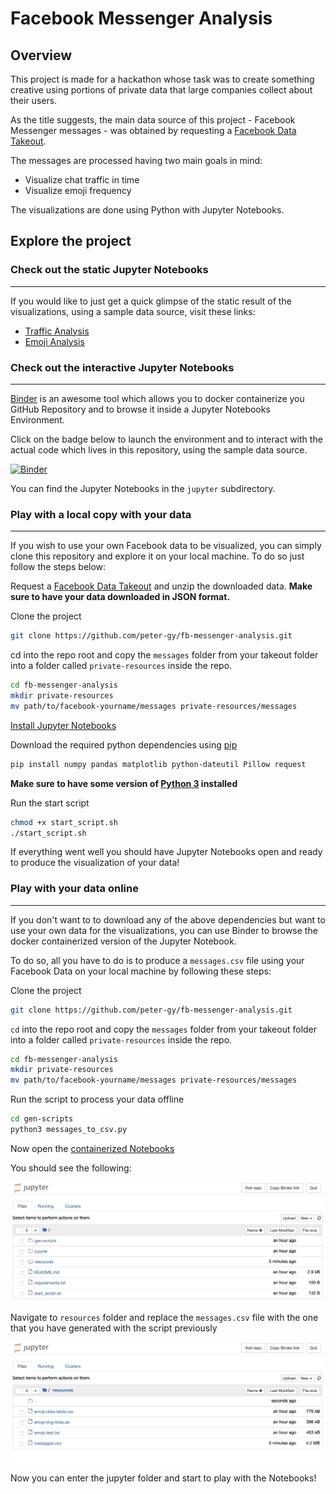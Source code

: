 # Facebook Messenger Analysis
## Overview
This project is made for a hackathon whose task was to create something creative using portions of private data that large companies collect about their users.

As the title suggests, the main data source of this project - Facebook Messenger messages - was obtained by requesting a [Facebook Data Takeout](https://www.facebook.com/help/1701730696756992/).

The messages are processed having two main goals in mind:
* Visualize chat traffic in time
* Visualize emoji frequency

The visualizations are done using Python with Jupyter Notebooks.

## Explore the project
### Check out the static Jupyter Notebooks
---
If you would like to just get a quick glimpse of the static result of the visualizations, using a sample data source, visit these links:
* [Traffic Analysis](https://github.com/peter-gy/fb-messenger-analysis/blob/master/jupyter/messenger-traffic-visualization.ipynb)
* [Emoji Analysis](https://github.com/peter-gy/fb-messenger-analysis/blob/master/jupyter/messenger-emoji-visualization.ipynb)

### Check out the interactive Jupyter Notebooks
---
[Binder](https://mybinder.org/) is an awesome tool which allows you to docker containerize you GitHub Repository and to browse it inside a Jupyter Notebooks Environment.

Click on the badge below to launch the environment and to interact with the actual code which lives in this repository, using the sample data source. 

[![Binder](https://mybinder.org/badge_logo.svg)](https://mybinder.org/v2/gh/peter-gy/fb-messenger-analysis/master)

You can find the Jupyter Notebooks in the `jupyter` subdirectory.

### Play with a local copy with your data
---
If you wish to use your own Facebook data to be visualized, you can simply clone this repository and explore it on your local machine. To do so just follow the steps below:

Request a [Facebook Data Takeout](https://www.facebook.com/help/1701730696756992/) and  unzip the downloaded data. 
**Make sure to have your data downloaded in JSON format.**

Clone the project
```bash
git clone https://github.com/peter-gy/fb-messenger-analysis.git
```

cd into the repo root and copy the `messages` folder from your takeout folder into a folder called `private-resources` inside the repo.
```bash
cd fb-messenger-analysis 
mkdir private-resources
mv path/to/facebook-yourname/messages private-resources/messages
```

[Install Jupyter Notebooks](https://jupyter.org/install)

Download the required python dependencies using [pip](https://pip.pypa.io/en/stable/installing/)
```bash
pip install numpy pandas matplotlib python-dateutil Pillow request
```

**Make sure to have some version of [Python 3](https://www.python.org/downloads/release/python-368/) installed**

Run the start script
```bash
chmod +x start_script.sh
./start_script.sh
```

If everything went well you should have Jupyter Notebooks open and ready to produce the visualization of your data!

### Play with your data online
---
If you don't want to to download any of the above dependencies but want to use your own data for the visualizations, you can use Binder to browse the docker containerized version of the Jupyter Notebook.

To do so, all you have to do is to produce a `messages.csv` file using your Facebook Data on your local machine by following these steps:

Clone the project
```bash
git clone https://github.com/peter-gy/fb-messenger-analysis.git
```

`cd` into the repo root and copy the `messages` folder from your takeout folder into a folder called `private-resources` inside the repo.
```bash
cd fb-messenger-analysis 
mkdir private-resources
mv path/to/facebook-yourname/messages private-resources/messages
```

Run the script to process your data offline
```bash
cd gen-scripts
python3 messages_to_csv.py 
```

Now open the [containerized Notebooks](https://mybinder.org/v2/gh/peter-gy/fb-messenger-analysis/master)

You should see the following:

![Jupyter Notebooks - root](jnb-sc-1.png)

Navigate to `resources` folder and replace the `messages.csv` file with the one that you have generated with the script previously

![Jupyter Notebooks - resources](jnb-sc-2.png)

Now you can enter the jupyter folder and start to play with the Notebooks!